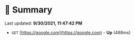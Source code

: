 # 📖 Summary
Last updated: **9/30/2021, 11:47:42 PM**

- `GET` [https://google.com](https://google.com) - **Up** (488ms)
